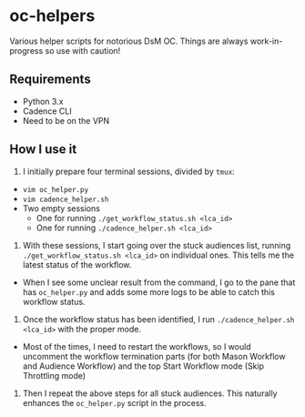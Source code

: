 # oc-helpers
Various helper scripts for notorious DsM OC. Things are always work-in-progress so use with caution!

## Requirements
- Python 3.x
- Cadence CLI
- Need to be on the VPN

## How I use it
1. I initially prepare four terminal sessions, divided by `tmux`:
- `vim oc_helper.py`
- `vim cadence_helper.sh`
- Two empty sessions
    - One for running `./get_workflow_status.sh <lca_id>`
    - One for running `./cadence_helper.sh <lca_id>`
1. With these sessions, I start going over the stuck audiences list, running `./get_workflow_status.sh <lca_id>` on individual ones. This tells me the latest status of the workflow.
- When I see some unclear result from the command, I go to the pane that has `oc_helper.py` and adds some more logs to be able to catch this workflow status.
1. Once the workflow status has been identified, I run `./cadence_helper.sh <lca_id>` with the proper mode.
- Most of the times, I need to restart the workflows, so I would uncomment the workflow termination parts (for both Mason Workflow and Audience Workflow) and the top Start Workflow mode (Skip Throttling mode)
1. Then I repeat the above steps for all stuck audiences. This naturally enhances the `oc_helper.py` script in the process.
